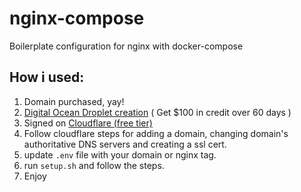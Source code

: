 # nginx-compose
Boilerplate configuration for nginx with docker-compose

## How i used:
1) Domain purchased, yay!
2) [Digital Ocean Droplet creation](https://m.do.co/c/57b93f3b36ec) ( Get $100 in credit over 60 days )
2) Signed on [Cloudflare (free tier)](https://www.cloudflare.com/plans/)
3) Follow cloudflare steps for adding a domain, changing domain's authoritative DNS servers and creating a ssl cert.
4) update `.env` file with your domain or nginx tag.
5) run `setup.sh` and follow the steps.
6) Enjoy